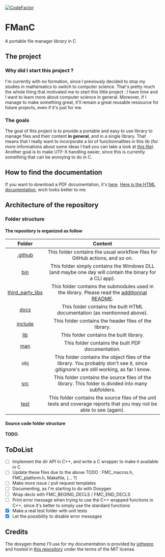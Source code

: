 [![CodeFactor](https://www.codefactor.io/repository/github/brvtalcake/fmanc/badge)](https://www.codefactor.io/repository/github/brvtalcake/fmanc)

# FManC

A portable file manager library in C

## The project

### Why did I start this project ?

I'm currently with no formation, since I previously decided to stop my studies in mathematics to switch to computer science. That's pretty much the whole thing that motivated me to start this little project : I have time and I want to learn more about computer science in general. Moreover, if I manage to make something great, it'll remain a great reusable ressource for future projects, even if it's just for me.

### The goals

The goal of this project is to provide a portable and easy to use library to manage files and their content **in general**, and in a single library. That means that I really want to incorporate a lot of functionnalities in this lib (for more informations about some ideas I had you can take a look at [this file](https://github.com/brvtalcake/FManC/blob/main/ideas.md)).
Another goal is to make UTF-X handling easier, since this is currently something that can be annoying to do in C.

## How to find the documentation

If you want to download a PDF documentation, it's [here](https://github.com/brvtalcake/libfmanc/raw/main/man/refman.pdf).
[Here is the HTML documentation](https://brvtalcake.github.io/FManC/), wich looks better to me.

## Architecture of the repository

### Folder structure

#### The repository is organized as follow

| Folder | Content |
|:------:|:-------:|
| [.github](https://github.com/brvtalcake/FManC/tree/main/.github) | This folder contains the usual workflow files for GitHub actions, and so on. |
| [bin](https://github.com/brvtalcake/FManC/tree/main/bin) | This folder simply contains the Windows DLL (and maybe one day will contain the binary for a CLI app). |
| [third_party_libs](https://github.com/brvtalcake/FManC/tree/main/third_party_libs) | This folder contains the submodules used in the library. Please read the [additionnal README](https://github.com/brvtalcake/FManC/tree/main/third_party_libs). |
| [docs](https://github.com/brvtalcake/FManC/tree/main/docs) | This folder contains the built HTML documentation (as mentionned above). |
| [include](https://github.com/brvtalcake/FManC/tree/main/include) | This folder contains the header files of the library. |
| [lib](https://github.com/brvtalcake/FManC/tree/main/lib) | This folder contains the built library. |
| [man](https://github.com/brvtalcake/FManC/tree/main/man) | This folder contains the built PDF documentation. |
| obj | This folder contains the object files of the library. You probably don't see it, since .gitignore's are still working, as far I know. |
| [src](https://github.com/brvtalcake/FManC/tree/main/src) | This folder contains the source files of the library. This folder is divided into many subfolders. |
| [test](https://github.com/brvtalcake/FManC/tree/main/test) | This folder contains the source files of the unit tests and coverage reports that you may not be able to see (again). |

#### Source code folder structure

**TODO**.

## ToDoList

- [ ] Implement the dir API in C++, and write a C wrapper to make it available in C
- [ ] Update these files due to the above TODO : FMC_macros.h, FMC_platform.h, Makefile, (... ?)
- [ ] Make more issue / pull request templates
- [ ] Documenting, as I'm starting to do with Doxygen
- [ ] Wrap decls with FMC_BEGING_DECLS / FMC_END_DECLS
- [ ] Print error message when trying to use the C++ wrapped functions in C++, since it's better to simply use the standard functions
- [x] Make a real test folder with unit tests
- [x] Let the possibility to disable error messages

## Credits

The doxygen theme I'll use for my documentation is provided by [jothepro](https://github.com/jothepro) and hosted in [this repository](https://github.com/jothepro/doxygen-awesome-css) under the terms of the MIT license.
